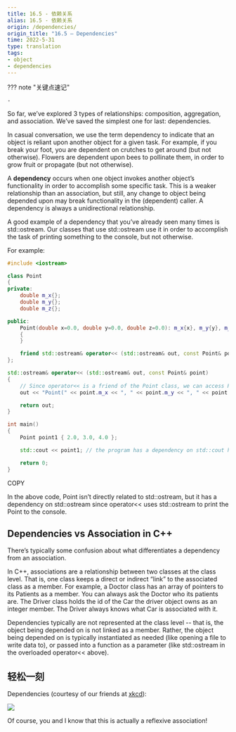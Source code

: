 ```yaml
---
title: 16.5 - 依赖关系
alias: 16.5 - 依赖关系
origin: /dependencies/
origin_title: "16.5 — Dependencies"
time: 2022-5-31
type: translation
tags:
- object
- dependencies
---
```



??? note "关键点速记"
	
	-

So far, we’ve explored 3 types of relationships: composition, aggregation, and association. We’ve saved the simplest one for last: dependencies.

In casual conversation, we use the term dependency to indicate that an object is reliant upon another object for a given task. For example, if you break your foot, you are dependent on crutches to get around (but not otherwise). Flowers are dependent upon bees to pollinate them, in order to grow fruit or propagate (but not otherwise).

A **dependency** occurs when one object invokes another object’s functionality in order to accomplish some specific task. This is a weaker relationship than an association, but still, any change to object being depended upon may break functionality in the (dependent) caller. A dependency is always a unidirectional relationship.

A good example of a dependency that you’ve already seen many times is std::ostream. Our classes that use std::ostream use it in order to accomplish the task of printing something to the console, but not otherwise.

For example:

```cpp
#include <iostream>

class Point
{
private:
    double m_x{};
    double m_y{};
    double m_z{};

public:
    Point(double x=0.0, double y=0.0, double z=0.0): m_x{x}, m_y{y}, m_z{z}
    {
    }

    friend std::ostream& operator<< (std::ostream& out, const Point& point); // Point has a dependency on std::ostream here
};

std::ostream& operator<< (std::ostream& out, const Point& point)
{
    // Since operator<< is a friend of the Point class, we can access Point's members directly.
    out << "Point(" << point.m_x << ", " << point.m_y << ", " << point.m_z << ')';

    return out;
}

int main()
{
    Point point1 { 2.0, 3.0, 4.0 };

    std::cout << point1; // the program has a dependency on std::cout here

    return 0;
}
```

COPY

In the above code, Point isn’t directly related to std::ostream, but it has a dependency on std::ostream since operator<< uses std::ostream to print the Point to the console.

## Dependencies vs Association in C++

There’s typically some confusion about what differentiates a dependency from an association.

In C++, associations are a relationship between two classes at the class level. That is, one class keeps a direct or indirect “link” to the associated class as a member. For example, a Doctor class has an array of pointers to its Patients as a member. You can always ask the Doctor who its patients are. The Driver class holds the id of the Car the driver object owns as an integer member. The Driver always knows what Car is associated with it.

Dependencies typically are not represented at the class level -- that is, the object being depended on is not linked as a member. Rather, the object being depended on is typically instantiated as needed (like opening a file to write data to), or passed into a function as a parameter (like std::ostream in the overloaded operator<< above).

## 轻松一刻

Dependencies (courtesy of our friends at [xkcd](https://xkcd.com/754/)):

![](https://www.learncpp.com/ezoimgfmt/imgs.xkcd.com/comics/dependencies.png?ezimgfmt=rs:579x158/rscb2/ng:webp/ngcb2)

Of course, you and I know that this is actually a reflexive association!